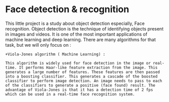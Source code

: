 # Face detection & recognition

This little project is a study about object detection especially, Face recognition. Object detection is the technique of identifying objects present in images and videos. It is one of the most important applications of machine learning and deep learning. There are many algorithms for that task, but we will only focus on :

    +Viola-Jones algorithm ( Machine Learning) :

    This algorithm is widely used for face detection in the image or real-time. It performs Haar-like feature extraction from the image. This generates a large number of features. These features are then passed into a boosting classifier. This generates a cascade of the boosted classifier to perform image detection. An image needs to pass to each of the classifiers to generate a positive (face found) result. The advantage of Viola-Jones is that it has a detection time of 2 fps which can be used in a real-time face recognition system.
